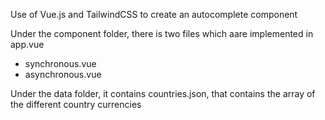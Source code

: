 Use of Vue.js and TailwindCSS to create an autocomplete component

Under the component folder, there is two files which aare implemented in app.vue
- synchronous.vue
- asynchronous.vue

Under the data folder, it contains countries.json, that contains the array of the different country currencies

